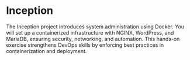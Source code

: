 # Inception

  The Inception project introduces system administration using Docker. You will set up a containerized infrastructure with NGINX, WordPress, and MariaDB, ensuring security, networking, and automation. This hands-on exercise strengthens DevOps skills by enforcing best practices in containerization and deployment.
